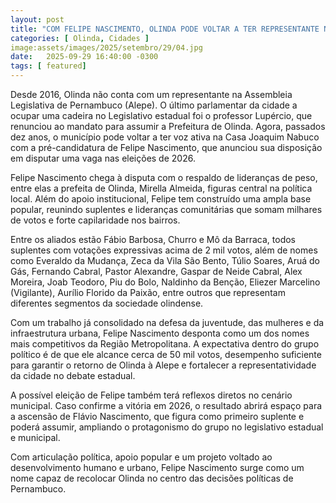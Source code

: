 ```yaml
---
layout: post
title: "COM FELIPE NASCIMENTO, OLINDA PODE VOLTAR A TER REPRESENTANTE NA ALEPE"
categories: [ Olinda, Cidades ]
image:assets/images/2025/setembro/29/04.jpg
date:   2025-09-29 16:40:00 -0300
tags: [ featured]
---
```

Desde 2016, Olinda não conta com um representante na Assembleia Legislativa de Pernambuco (Alepe). O último parlamentar da cidade a ocupar uma cadeira no Legislativo estadual foi o professor Lupércio, que renunciou ao mandato para assumir a Prefeitura de Olinda. Agora, passados dez anos, o município pode voltar a ter voz ativa na Casa Joaquim Nabuco com a pré-candidatura de Felipe Nascimento, que anunciou sua disposição em disputar uma vaga nas eleições de 2026.

Felipe Nascimento chega à disputa com o respaldo de lideranças de peso, entre elas a prefeita de Olinda, Mirella Almeida, figuras central na política local. Além do apoio institucional, Felipe tem construído uma ampla base popular, reunindo suplentes e lideranças comunitárias que somam milhares de votos e forte capilaridade nos bairros.

Entre os aliados estão Fábio Barbosa, Churro e Mô da Barraca, todos suplentes com votações expressivas acima de 2 mil votos, além de nomes como Everaldo da Mudança, Zeca da Vila São Bento, Túlio Soares, Aruá do Gás, Fernando Cabral, Pastor Alexandre, Gaspar de Neide Cabral, Alex Moreira, Joab Teodoro, Piu do Bolo, Naldinho da Benção, Eliezer Marcelino (Vigilante), Aurílio Florido da Paixão, entre outros que representam diferentes segmentos da sociedade olindense.

Com um trabalho já consolidado na defesa da juventude, das mulheres e da infraestrutura urbana, Felipe Nascimento desponta como um dos nomes mais competitivos da Região Metropolitana. A expectativa dentro do grupo político é de que ele alcance cerca de 50 mil votos, desempenho suficiente para garantir o retorno de Olinda à Alepe e fortalecer a representatividade da cidade no debate estadual.

A possível eleição de Felipe também terá reflexos diretos no cenário municipal. Caso confirme a vitória em 2026, o resultado abrirá espaço para a ascensão de Flávio Nascimento, que figura como primeiro suplente e poderá assumir, ampliando o protagonismo do grupo no legislativo estadual e municipal.

Com articulação política, apoio popular e um projeto voltado ao desenvolvimento humano e urbano, Felipe Nascimento surge como um nome capaz de recolocar Olinda no centro das decisões políticas de Pernambuco.
